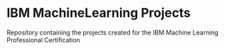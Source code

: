 # IBM MachineLearning Projects
Repository containing the projects created for the IBM Machine Learning Professional Certification
